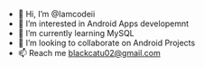 - 👋 Hi, I’m @Iamcodeii
- 👀 I’m interested in Android Apps developemnt
- 🌱 I’m currently learning MySQL
- 💞️ I’m looking to collaborate on Android Projects
- 📫 Reach me blackcatu02@gmail.com

<!---
Iamcodeii/Iamcodeii is a ✨ special ✨ repository because its `README.md` (this file) appears on your GitHub profile.
You can click the Preview link to take a look at your changes.
--->
